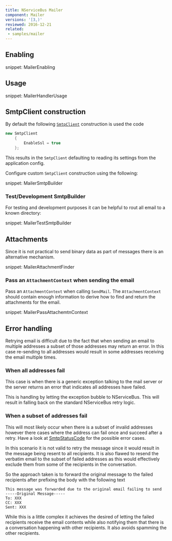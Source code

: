 ```yaml
---
title: NServiceBus Mailer
component: Mailer
versions: '[3,)'
reviewed: 2016-12-21
related:
 - samples/mailer
---
```



## Enabling

snippet: MailerEnabling


## Usage

snippet: MailerHandlerUsage


## SmtpClient construction

By default the following [`SmtpClient`](http://msdn.microsoft.com/en-us/library/system.net.mail.smtpclient.aspx) construction is used the code

```cs
new SmtpClient
    {
        EnableSsl = true
    };
```

This results in the `SmtpClient` defaulting to reading its settings from the application config.

Configure custom `SmtpClient` construction using the following:

snippet: MailerSmtpBuilder


### Test/Development SmtpBuilder

For testing and development purposes it can be helpful to rout all email to a known directory:

snippet: MailerTestSmtpBuilder


## Attachments

Since it is not practical to send binary data as part of messages there is an alternative mechanism.

snippet: MailerAttachmentFinder


### Pass an `AttachmentContext` when sending the email

Pass an `AttachmentContext` when calling `SendMail`. The `AttachmentContext` should contain enough information to derive how to find and return the attachments for the email.

snippet: MailerPassAttachemtnContext


## Error handling

Retrying email is difficult due to the fact that when sending an email to multiple addresses a subset of those addresses may return an error. In this case re-sending to all addresses would result in some addresses receiving the email multiple times.


### When all addresses fail

This case is when there is a generic exception talking to the mail server or the server returns an error that indicates all addresses have failed.

This is handling by letting the exception bubble to NServiceBus. This will result in falling back on the standard NServiceBus retry logic.


### When a subset of addresses fail

This will most likely occur when there is a subset of invalid addresses however there cases where the address can fail once and succeed after a retry. Have a look at [SmtpStatusCode](http://msdn.microsoft.com/en-us/library/system.net.mail.smtpstatuscode.aspx) for the possible error cases.

In this scenario it is not valid to retry the message since it would result in the message being resent to all recipients. It is also flawed to resend the verbatim email to the subset of failed addresses as this would effectively exclude them from some of the recipients in the conversation.

So the approach taken is to forward the original message to the failed recipients after prefixing the body with the following text

```no-highlight
This message was forwarded due to the original email failing to send
-----Original Message-----
To: XXX
CC: XXX
Sent: XXX
```

While this is a little complex it achieves the desired of letting the failed recipients receive the email contents while also notifying them that there is a conversation happening with other recipients. It also avoids spamming the other recipients.
